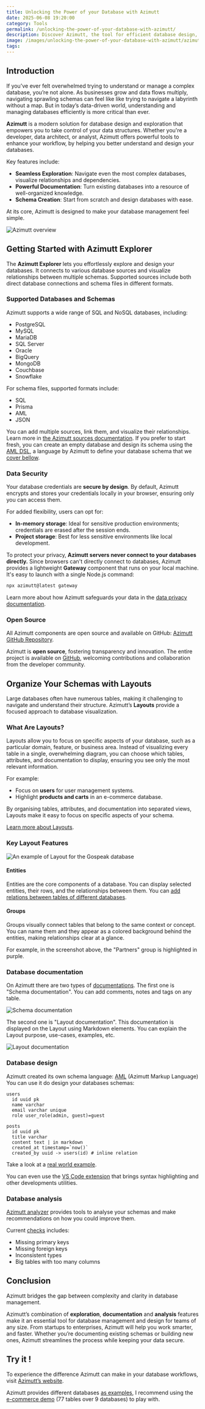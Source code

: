 ```yaml
---
title: Unlocking the Power of your Database with Azimutt
date: 2025-06-08 19:20:00
category: Tools
permalink: /unlocking-the-power-of-your-database-with-azimutt/
description: Discover Azimutt, the tool for efficient database design, exploration, and documentation. Learn how it can help you better understand and manage your databases.
image: /images/unlocking-the-power-of-your-database-with-azimutt/azimutt-overview.webp
tags:
---
```


## Introduction

If you’ve ever felt overwhelmed trying to understand or manage a complex database, you’re not alone. As businesses grow and data flows multiply, navigating sprawling schemas can feel like like trying to navigate a labyrinth without a map.
But in today’s data-driven world, understanding and managing databases efficiently is more critical than ever.

**Azimutt** is a modern solution for database design and exploration that empowers you to take control of your data structures.
Whether you're a developer, data architect, or analyst, Azimutt offers powerful tools to enhance your workflow, by helping you better understand and design your databases.

Key features include:
- **Seamless Exploration**: Navigate even the most complex databases, visualize relationships and dependencies.
- **Powerful Documentation**: Turn existing databases into a resource of well-organized knowledge.
- **Schema Creation**: Start from scratch and design databases with ease.

At its core, Azimutt is designed to make your database management feel simple.

![Azimutt overview](/images/unlocking-the-power-of-your-database-with-azimutt/azimutt-overview.webp)

## Getting Started with Azimutt Explorer

The **Azimutt Explorer** lets you effortlessly explore and design your databases. It connects to various database sources and visualize relationships between multiple schemas.
Supported sources include both direct database connections and schema files in different formats.

### Supported Databases and Schemas

Azimutt supports a wide range of SQL and NoSQL databases, including:

- PostgreSQL
- MySQL
- MariaDB
- SQL Server
- Oracle
- BigQuery
- MongoDB
- Couchbase
- Snowflake

For schema files, supported formats include:

- SQL
- Prisma
- AML
- JSON

You can add multiple sources, link them, and visualize their relationships. Learn more in [the Azimutt sources documentation](https://azimutt.app/docs/sources).
If you prefer to start fresh, you can create an empty database and design its schema using the [AML DSL](https://azimutt.app/aml), a language by Azimutt to define your database schema that we [cover bellow](#Database-design).

### Data Security

Your database credentials are **secure by design**. By default, Azimutt encrypts and stores your credentials locally in your browser, ensuring only you can access them.

For added flexibility, users can opt for:
- **In-memory storage**: Ideal for sensitive production environments; credentials are erased after the session ends.
- **Project storage**: Best for less sensitive environments like local development.

To protect your privacy, **Azimutt servers never connect to your databases directly.** Since browsers can't directly connect to databases, Azimutt provides a lightweight **Gateway** component that runs on your local machine. It's easy to launch with a single Node.js command:

```bash
npx azimutt@latest gateway
```

Learn more about how Azimutt safeguards your data in the [data privacy documentation](https://azimutt.app/docs/data-privacy).

### Open Source
All Azimutt components are open source and available on GitHub: [Azimutt GitHub Repository](https://github.com/azimuttapp/azimutt).

Azimutt is **open source**, fostering transparency and innovation. The entire project is available on [GitHub](https://github.com/azimuttapp/azimutt), welcoming contributions and collaboration from the developer community.

## Organize Your Schemas with Layouts

Large databases often have numerous tables, making it challenging to navigate and understand their structure.
Azimutt’s **Layouts** provide a focused approach to database visualization.

### What Are Layouts?

Layouts allow you to focus on specific aspects of your database, such as a particular domain, feature, or business area. Instead of visualizing every table in a single, overwhelming diagram, you can choose which tables, attributes, and documentation to display, ensuring you see only the most relevant information.

For example:

- Focus on **users** for user management systems.
- Highlight **products and carts** in an e-commerce database.

By organising tables, attributes, and documentation into separated views, Layouts make it easy to focus on specific aspects of your schema.

[Learn more about Layouts](https://azimutt.app/docs/layouts).

### Key Layout Features

![An example of Layout for the Gospeak database](/images/unlocking-the-power-of-your-database-with-azimutt/gospeak-database-example.webp)

#### Entities
Entities are the core components of a database. You can display selected entities, their rows, and the relationships between them.
You can [add relations between tables of different databases](https://azimutt.app/docs/follow-relations).

#### Groups
Groups visually connect tables that belong to the same context or concept. You can name them and they appear as a colored background behind the entities, making relationships clear at a glance.

For example, in the screenshot above, the "Partners" group is highlighted in purple.

### Database documentation


On Azimutt there are two types of [documentations](https://azimutt.app/docs/documentation).
The first one is "Schema documentation". You can add comments, notes and tags on any table.

![Schema documentation](/images/unlocking-the-power-of-your-database-with-azimutt/schema-documentation.png)

The second one is "Layout documentation". This documentation is displayed on the Layout using Markdown elements.
You can explain the Layout purpose, use-cases, examples, etc.

![Layout documentation](/images/unlocking-the-power-of-your-database-with-azimutt/layout-documentation.png)


### Database design

Azimutt created its own schema language: [AML](https://azimutt.app/aml) (Azimutt Markup Language)
You can use it do design your databases schemas:

```aml
users
  id uuid pk
  name varchar
  email varchar unique
  role user_role(admin, guest)=guest

posts
  id uuid pk
  title varchar
  content text | in markdown
  created_at timestamp=`now()`
  created_by uuid -> users(id) # inline relation
```

Take a look at a [real world example](https://azimutt.app/docs/aml#full-example).

You can even use the [VS Code extension](https://marketplace.visualstudio.com/items?itemName=azimutt.vscode-aml) that brings syntax highlighting and other developments utilities.

### Database analysis

[Azimutt analyzer](https://azimutt.app/blog/improve-your-database-design-with-azimutt-analyzer) provides tools to analyse your schemas and make recommendations on how you could improve them.

Current [checks](https://azimutt.app/use-cases/analyze) includes:

- Missing primary keys
- Missing foreign keys
- Inconsistent types
- Big tables with too many columns


## Conclusion

Azimutt bridges the gap between complexity and clarity in database management.

Azimutt’s combination of **exploration**, **documentation** and **analysis** features make it an essential tool for database management and design for  teams of any size.
From startups to enterprises, Azimutt will help you work smarter, and faster.
Whether you’re documenting existing schemas or building new ones, Azimutt streamlines the process while keeping your data secure.

## Try it !

To experience the difference Azimutt can make in your database workflows, visit [Azimutt’s website](https://azimutt.app).

Azimutt provides different databases [as examples](https://azimutt.app/gallery), I recommend using the [e-commerce demo](https://azimutt.app/45f571a6-d9b8-4752-8a13-93ac0d2b7984/c00d0c45-8db2-46b7-9b51-eba661640c3c?token=9a59ccbb-7a58-4c88-9dfc-692de6177be9) (77 tables over 9 databases) to play with.
